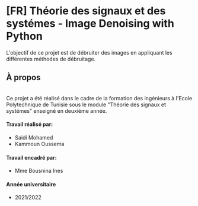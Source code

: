 # [FR] Théorie des signaux et des systémes - Image Denoising with Python
<p> L'objectif de ce projet est de débruiter des images en appliquant les différentes méthodes de débruitage. </p>
<h2> À propos </h2>
</br> Ce projet a été réalisé dans le cadre de la formation des ingénieurs à l'Ecole Polytechnique de Tunisie sous le module "Théorie des signaux et systémes" enseigné en deuxiéme année.
<h4> Travail réalisé par: </h4>
<ul>
<li>  Saidi Mohamed </li>
<li>  Kammoun Oussema  </li>

</ul>
<h4> Travail encadré par: </h4>
<ul>
<li>  Mme Bousnina Ines
</ul>
<h4> Année universitaire </h4>
<ul>
<li>  2021/2022 </li>
</ul>
